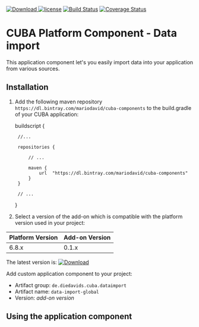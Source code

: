 [ ![Download](https://api.bintray.com/packages/mariodavid/cuba-components/cuba-component-data-import/images/download.svg) ](https://bintray.com/mariodavid/cuba-components/cuba-component-data-import/_latestVersion)
[![license](https://img.shields.io/badge/license-Apache%20License%202.0-blue.svg?style=flat)](http://www.apache.org/licenses/LICENSE-2.0)
[![Build Status](https://travis-ci.org/mariodavid/cuba-component-data-import.svg?branch=master)](https://travis-ci.org/mariodavid/cuba-component-data-import)
[![Coverage Status](https://coveralls.io/repos/github/mariodavid/cuba-component-data-import/badge.svg)](https://coveralls.io/github/mariodavid/cuba-component-data-import)

# CUBA Platform Component - Data import

This application component let's you easily import data into your application from various sources.

## Installation

1. Add the following maven repository `https://dl.bintray.com/mariodavid/cuba-components` to the build.gradle of your CUBA application:


    buildscript {
        
        //...
        
        repositories {
        
            // ...
        
            maven {
                url  "https://dl.bintray.com/mariodavid/cuba-components"
            }
        }
        
        // ...
    }

2. Select a version of the add-on which is compatible with the platform version used in your project:

| Platform Version | Add-on Version |
| ---------------- | -------------- |
| 6.8.x            | 0.1.x          |


The latest version is: [ ![Download](https://api.bintray.com/packages/mariodavid/cuba-components/cuba-component-data-import/images/download.svg) ](https://bintray.com/mariodavid/cuba-components/cuba-component-data-import/_latestVersion)

Add custom application component to your project:

* Artifact group: `de.diedavids.cuba.dataimport`
* Artifact name: `data-import-global`
* Version: *add-on version*

## Using the application component
